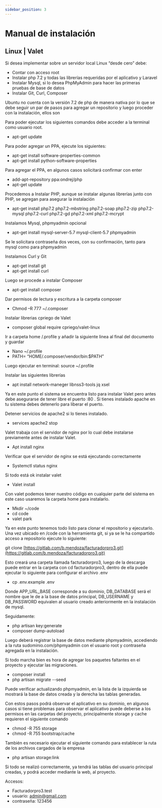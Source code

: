 ```yaml
---
sidebar_position: 3
---
```


# Manual de instalación

## Linux | Valet

Si desea implementar sobre un servidor local Linux “desde cero” debe:

- Contar con acceso root
- Instalar php 7.2 y todas las librerías requeridas por el aplicativo y Laravel
- Instalar Mysql, si lo desea PhpMyAdmin para hacer las primeras pruebas de base de datos
- Instalar Git, Curl, Composer

Ubuntu no cuenta con la versión 7.2 de php de manera nativa por lo que se debe seguir un par de pasos para agregar un repositorio y luego proceder con la instalación, ellos son

Para poder ejecutar los siguientes comandos debe acceder a la terminal como usuario root.

- apt-get update

Para poder agregar un PPA, ejecute los siguientes:

- apt-get install software-properties-common
-  apt-get install python-software-properties

Para agregar el PPA, en algunos casos solicitará confirmar con enter

- add-apt-repository ppa:ondrej/php
- apt-get update

Procedemos a Instalar PHP, aunque se instalar algunas librerías junto con PHP, se agregan para asegurar la instalación

- apt-get install php7.2 php7.2-mbstring php7.2-soap php7.2-zip php7.2-mysql php7.2-curl php7.2-gd php7.2-xml php7.2-mcrypt

Instalamos Mysql, phpmyadmin opcional

- apt-get install mysql-server-5.7 mysql-client-5.7 phpmyadmin

Se le solicitara contraseña dos veces, con su confirmación, tanto para mysql como para phpmyadmin

Instalamos Curl y Git

- apt-get install git
- apt-get install curl

Luego se procede a instalar Composer

- apt-get install composer

Dar permisos de lectura y escritura a la carpeta composer

- Chmod –R 777 ~/.composer

Instalar librerias cpriego de Valet

- composer global require cpriego/valet-linux

Ir a carpeta home /.profile y añadir la siguiente linea al final del documento y guardar

- Nano ~/.profile
- PATH= “HOME/.composer/vendor/bin:$PATH”

Luego ejecutar en terminal: source ~/.profile

Instalar las siguientes librerías

- apt install network-maneger libnss3-tools jq xsel

Ya en este punto el sistema se encuentra listo para instalar Valet pero antes debe asegurarse de tener libre el puerto :80 . Si tienes instalado apache en tu sistema debes detenerlo para liberar el puerto.

Detener servicios de apache2 si lo tienes instalado.

- services apache2 stop

Valet trabaja con el servidor de nginx por lo cual debe instalarse previamente antes de instalar Valet.

- Apt install nginx

Verificar que el servidor de nginx se está ejecutando correctamente

- Systemctl status nginx

Si todo está ok instalar valet

- Valet install

Con valet podemos tener nuestro código en cualquier parte del sistema en este caso usaremos la carpeta home para instalarlo.

- Mkdir ~/code
- cd code
- valet park

Ya en este punto tenemos todo listo para clonar el repositorio y ejecutarlo. Una vez ubicado en /code con la herramienta git, si ya se le ha compartido acceso a repositorio ejecute lo siguiente:

git clone [https://gitlab.com/b.mendoza/facturadorpro3.git](https://gitlab.com/b.mendoza/facturadorpro3.git)

Esto creará una carpeta llamada facturadorpro3, luego de la descarga puede entrar en la carpeta con cd facturadorpro3, dentro de ella puede ejecutar lo siguiente para configurar el archivo .env

- cp .env.example .env

Donde APP_URL_BASE corresponde a su dominio, DB_DATABASE será el nombre que le de a la base de datos principal, DB_USERNAME y DB_PASSWORD equivalen al usuario creado anteriormente en la instalación de mysql.

Seguidamente:

- php artisan key:generate
- composer dump-autoload

Luego deberá registrar la base de datos mediante phpmyadmin, accediendo a la ruta sudominio.com/phpmyadmin con el usuario root y contraseña agregada en la instalación.

Si todo marcha bien es hora de agregar los paquetes faltantes en el proyecto y ejecutar las migraciones.

- composer install
- php artisan migrate --seed

Puede verificar actualizando phpmyadmin, en la lista de la izquierda se mostrará la base de datos creada y la derecha las tablas generadas.

Con estos pasos podrá observar el aplicativo en su dominio, en algunos casos si tiene problemas para observar el aplicativo puede deberse a los permisos en las carpetas del proyecto, principalmente storage y cache requieren el siguiente comando

- chmod -R 755 storage
- chmod -R 755 bootstrap/cache

También es necesario ejecutar el siguiente comando para establecer la ruta de los archivos cargados de la empresa

- php artisan storage:link

Si todo se realizó correctamente, ya tendrá las tablas del usuario principal creadas, y podrá acceder mediante la web, al proyecto.

Accesos:

- Facturadorpro3.test
- usuario: admin@gmail.com
- contraseña: 123456